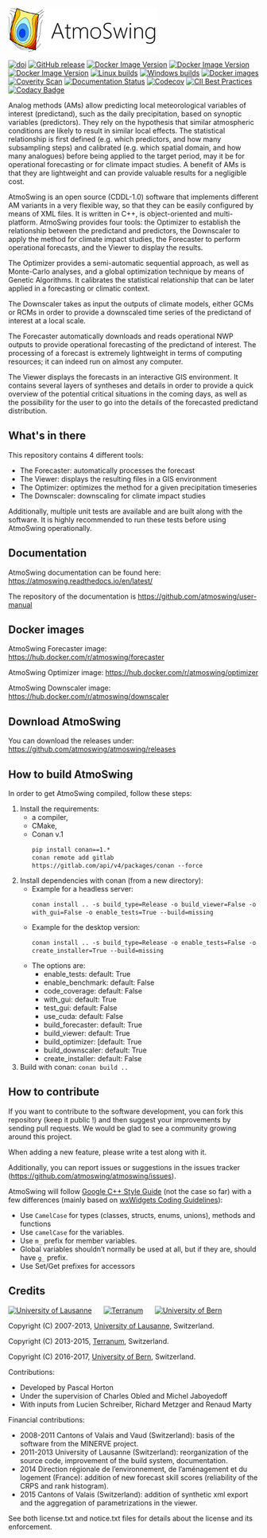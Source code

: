[![AtmoSwing](https://raw.githubusercontent.com/atmoswing/atmoswing/master/art/logo/logo.png)](http://www.atmoswing.org)

[![doi](https://zenodo.org/badge/95885904.svg)](https://zenodo.org/badge/latestdoi/95885904)
[![GitHub release](https://img.shields.io/github/v/release/atmoswing/atmoswing)](https://github.com/atmoswing/atmoswing/releases)
[![Docker Image Version](https://img.shields.io/docker/v/atmoswing/forecaster?label=docker%20forecaster)](https://hub.docker.com/r/atmoswing/forecaster)
[![Docker Image Version](https://img.shields.io/docker/v/atmoswing/optimizer?label=docker%20optimizer)](https://hub.docker.com/r/atmoswing/optimizer)
[![Docker Image Version](https://img.shields.io/docker/v/atmoswing/downscaler?label=docker%20downscaler)](https://hub.docker.com/r/atmoswing/downscaler)
[![Linux builds](https://github.com/atmoswing/atmoswing/actions/workflows/linux-builds.yml/badge.svg)](https://github.com/atmoswing/atmoswing/actions/workflows/linux-builds.yml)
[![Windows builds](https://github.com/atmoswing/atmoswing/actions/workflows/windows-builds.yml/badge.svg)](https://github.com/atmoswing/atmoswing/actions/workflows/windows-builds.yml)
[![Docker images](https://github.com/atmoswing/atmoswing/actions/workflows/docker-images.yml/badge.svg)](https://github.com/atmoswing/atmoswing/actions/workflows/docker-images.yml)
[![Coverity Scan](https://img.shields.io/coverity/scan/13133)](https://scan.coverity.com/projects/atmoswing-atmoswing)
[![Documentation Status](https://readthedocs.org/projects/atmoswing/badge/?version=latest)](https://atmoswing.readthedocs.io/en/latest/?badge=latest)
[![Codecov](https://img.shields.io/codecov/c/github/atmoswing/atmoswing)](https://codecov.io/gh/atmoswing/atmoswing)
[![CII Best Practices](https://bestpractices.coreinfrastructure.org/projects/1107/badge)](https://bestpractices.coreinfrastructure.org/projects/1107)
[![Codacy Badge](https://app.codacy.com/project/badge/Grade/87f76e2cfa7f4e2280d37c824df843f1)](https://www.codacy.com/gh/atmoswing/atmoswing/dashboard?utm_source=github.com&amp;utm_medium=referral&amp;utm_content=atmoswing/atmoswing&amp;utm_campaign=Badge_Grade)

Analog methods (AMs) allow predicting local meteorological variables of interest (predictand), such as the daily precipitation, based on synoptic variables (predictors). They rely on the hypothesis that similar atmospheric conditions are likely to result in similar local effects. The statistical relationship is first defined (e.g. which predictors, and how many subsampling steps) and calibrated (e.g. which spatial domain, and how many analogues) before being applied to the target period, may it be for operational forecasting or for climate impact studies. A benefit of AMs is that they are lightweight and can provide valuable results for a negligible cost.

AtmoSwing is an open source (CDDL-1.0) software that implements different AM variants in a very flexible way, so that they can be easily configured by means of XML files. It is written in C++, is object-oriented and multi-platform. AtmoSwing provides four tools: the Optimizer to establish the relationship between the predictand and predictors, the Downscaler to apply the method for climate impact studies, the Forecaster to perform operational forecasts, and the Viewer to display the results. 

The Optimizer provides a semi-automatic sequential approach, as well as Monte-Carlo analyses, and a global optimization technique by means of Genetic Algorithms. It calibrates the statistical relationship that can be later applied in a forecasting or climatic context.

The Downscaler takes as input the outputs of climate models, either GCMs or RCMs in order to provide a downscaled time series of the predictand of interest at a local scale.

The Forecaster automatically downloads and reads operational NWP outputs to provide operational forecasting of the predictand of interest. The processing of a forecast is extremely lightweight in terms of computing resources; it can indeed run on almost any computer.

The Viewer displays the forecasts in an interactive GIS environment. It contains several layers of syntheses and details in order to provide a quick overview of the potential critical situations in the coming days, as well as the possibility for the user to go into the details of the forecasted predictand distribution.

## What's in there ##

This repository contains 4 different tools:

*   The Forecaster: automatically processes the forecast
*   The Viewer: displays the resulting files in a GIS environment
*   The Optimizer: optimizes the method for a given precipitation timeseries
*   The Downscaler: downscaling for climate impact studies

Additionally, multiple unit tests are available and are built along with the software. It is highly recommended to run these tests before using AtmoSwing operationally.

## Documentation ##

AtmoSwing documentation can be found here: https://atmoswing.readthedocs.io/en/latest/

The repository of the documentation is https://github.com/atmoswing/user-manual

## Docker images ##

AtmoSwing Forecaster image: https://hub.docker.com/r/atmoswing/forecaster

AtmoSwing Optimizer image: https://hub.docker.com/r/atmoswing/optimizer

AtmoSwing Downscaler image: https://hub.docker.com/r/atmoswing/downscaler

## Download AtmoSwing ##

You can download the releases under: https://github.com/atmoswing/atmoswing/releases

## How to build AtmoSwing ##

In order to get AtmoSwing compiled, follow these steps:

1. Install the requirements:
   * a compiler,
   * CMake,
   * Conan v.1
     ```
     pip install conan==1.*
     conan remote add gitlab https://gitlab.com/api/v4/packages/conan --force
     ```
2. Install dependencies with conan (from a new directory):
   * Example for a headless server:
     ```
     conan install .. -s build_type=Release -o build_viewer=False -o with_gui=False -o enable_tests=True --build=missing
     ```
   * Example for the desktop version:
     ```
     conan install .. -s build_type=Release -o enable_tests=False -o create_installer=True --build=missing
     ```
   * The options are:
     * enable_tests: default: True
     * enable_benchmark: default: False
     * code_coverage: default: False
     * with_gui: default: True
     * test_gui: default: False
     * use_cuda: default: False
     * build_forecaster: default: True
     * build_viewer: default: True
     * build_optimizer: [default: True
     * build_downscaler: default: True
     * create_installer: default: False
3. Build with conan: ``conan build ..``

## How to contribute ##

If you want to contribute to the software development, you can fork this repository (keep it public !) and then suggest your improvements by sending pull requests. We would be glad to see a community growing around this project.

When adding a new feature, please write a test along with it.

Additionally, you can report issues or suggestions in the issues tracker (https://github.com/atmoswing/atmoswing/issues).

AtmoSwing will follow [Google C++ Style Guide](https://google.github.io/styleguide/cppguide.html) (not the case so far) with a few differences (mainly based on [wxWidgets Coding Guidelines](https://www.wxwidgets.org/develop/coding-guidelines)):
*   Use ``CamelCase`` for types (classes, structs, enums, unions), methods and functions 
*   Use ``camelCase`` for the variables.
*   Use ``m_`` prefix for member variables.
*   Global variables shouldn’t normally be used at all, but if they are, should have ``g_`` prefix.
*   Use Set/Get prefixes for accessors

## Credits ##

[![University of Lausanne](https://raw.githubusercontent.com/atmoswing/atmoswing/master/art/misc/logo-Unil.png)](http://unil.ch/iste) 
&nbsp;&nbsp;&nbsp;&nbsp;
[![Terranum](https://raw.githubusercontent.com/atmoswing/atmoswing/master/art/misc/logo-Terranum.png)](http://terranum.ch) 
&nbsp;&nbsp;&nbsp;&nbsp;
[![University of Bern](https://raw.githubusercontent.com/atmoswing/atmoswing/master/art/misc/logo-Unibe.png)](http://www.geography.unibe.ch/) 

Copyright (C) 2007-2013, [University of Lausanne](http://unil.ch/iste), Switzerland.

Copyright (C) 2013-2015, [Terranum](http://terranum.ch), Switzerland.

Copyright (C) 2016-2017, [University of Bern](http://www.geography.unibe.ch/), Switzerland.

Contributions:

*   Developed by Pascal Horton
*   Under the supervision of Charles Obled and Michel Jaboyedoff
*   With inputs from Lucien Schreiber, Richard Metzger and Renaud Marty

Financial contributions:

*   2008-2011 Cantons of Valais and Vaud (Switzerland): basis of the software from the MINERVE project.
*   2011-2013 University of Lausanne (Switzerland): reorganization of the source code, improvement of the build system, documentation.
*   2014 Direction régionale de l’environnement, de l’aménagement et du logement (France): addition of new forecast skill scores (reliability of the CRPS and rank histogram).
*   2015 Cantons of Valais (Switzerland): addition of synthetic xml export and the aggregation of parametrizations in the viewer.

See both license.txt and notice.txt files for details about the license and its enforcement.
